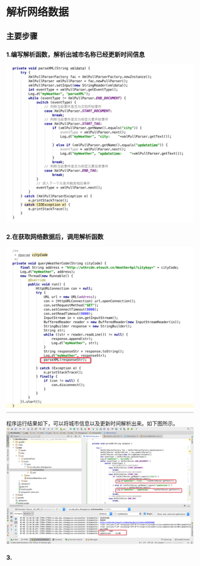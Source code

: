 # 解析网络数据



## 主要步骤


### 1.编写解析函数，解析出城市名称已经更新时间信息

![](imags/06/6-2.png)


### 2.在获取网络数据后，调用解析函数

![](imags/06/6-3.png)

程序运行结果如下，可以将城市信息以及更新时间解析出来。如下图所示。
![](imags/06/6-1.png)


### 3.






